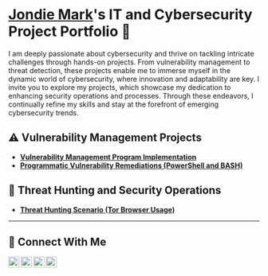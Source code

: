 # <a href="https://www.linkedin.com/in/jondie-mark-autentico-8585951b3/">Jondie Mark</a>'s IT and Cybersecurity Project Portfolio 🔐

I am deeply passionate about cybersecurity and thrive on tackling intricate challenges through hands-on projects. From vulnerability management to threat detection, these projects enable me to immerse myself in the dynamic world of cybersecurity, where innovation and adaptability are key. I invite you to explore my projects, which showcase my dedication to enhancing security operations and processes. Through these endeavors, I continually refine my skills and stay at the forefront of emerging cybersecurity trends.


## ⚠️ Vulnerability Management Projects

- **[Vulnerability Management Program Implementation](https://github.com/Jondie12/vulnerability-management-program)**
- **[Programmatic Vulnerability Remediations (PowerShell and BASH)](https://github.com/Jondie12/Problematic-Vulnerability-Remediation)**

## 🚨 Threat Hunting and Security Operations

- **[Threat Hunting Scenario (Tor Browser Usage)](https://github.com/Jondie12/threat-hunting-scenario-tor-)**

<hr/>

## 🤳 Connect With Me

[<img align="left" alt="https://twitter.com/x.com/jondie01285956?s=21| YouTube" width="22px" src="https://cdn.jsdelivr.net/npm/simple-icons@v3/icons/youtube.svg" />][youtube]
[<img align="left" alt="https://twitter.com/x.com/jondie01285956?s=21| Twitter" width="22px" src="https://cdn.jsdelivr.net/npm/simple-icons@v3/icons/facebook.svg" />][twitter]
[<img align="left" alt="www.linkedin.com/in/jondie-mark-autentico-8585951b3| LinkedIn" width="22px" src="https://cdn.jsdelivr.net/npm/simple-icons@v3/icons/linkedin.svg" />][linkedin]
[<img align="left" alt="www.facebook.com/share/1BVzkHZfwH/?mibextid=wwXIfr| Facebook" width="22px" src="https://cdn.jsdelivr.net/npm/simple-icons@v3/icons/instagram.svg" />][facebook]

[facebook]: https://x.com/jondie01285956?s=21
[youtube]: https://www.youtube.com/c/___________
[twitter]: https://www.facebook.com/share/1BVzkHZfwH/?mibextid=wwXIfr
[linkedin]: https://linkedin.com/in/jondie-mark-autentico-8585951b3

<!--
<img width="35" alt="image" src="https://github.com/user-attachments/assets/2f41c7cd-5ea8-4475-b451-a37161b6c3fb"> 
<img width="35" alt="image" src="https://github.com/user-attachments/assets/77649969-9910-4994-8b96-74a116cfb2a8">
-->
